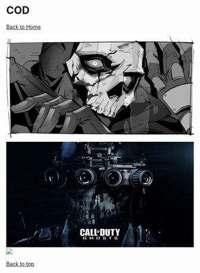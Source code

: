 # COD

[Back to Home](https://github.com/RickyFoots/Wallpapers/tree/main)

</h1>

<img src="https://github.com/RickyFoots/Wallpapers/blob/main/Collection/Video%20Games/COD/20231216_181141.jpg">

<img src="https://github.com/RickyFoots/Wallpapers/blob/main/Collection/Video%20Games/COD/COD.jpg">

<img src="https://github.com/RickyFoots/Wallpapers/blob/main/Collection/Video%20Games/COD/ghost.png">

[Back to top](#Top)